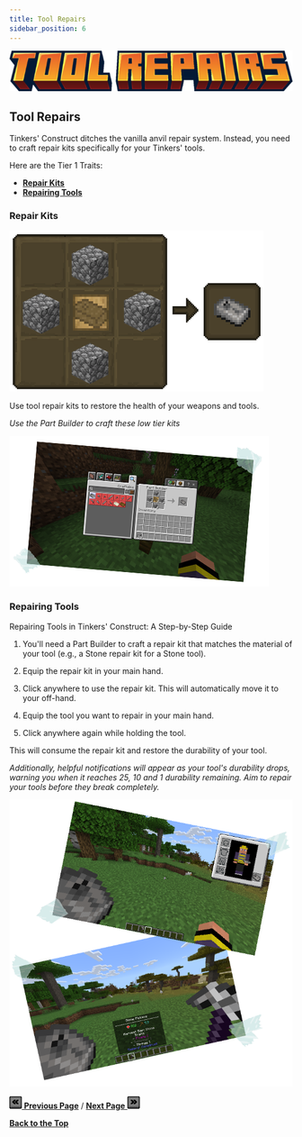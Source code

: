 ```yaml
---
title: Tool Repairs
sidebar_position: 6
---
```


![Tools](../_assets/images/tinkers-tool_repairs.png)

## Tool Repairs

Tinkers' Construct ditches the vanilla anvil repair system. Instead, you need to craft repair kits specifically for your Tinkers' tools.

Here are the Tier 1 Traits: 
 - [**Repair Kits**](./tool_repairs.md#repair-kits)
 - [**Repairing Tools**](./tool_repairs.md#repairing-tools)


### Repair Kits

![Repair Kit Recipe](../_assets/images/tinkers-repair_kit_recipe.png)

Use tool repair kits to restore the health of your weapons and tools.

*Use the Part Builder to craft these low tier kits*

![Repair Kit in Part Builder](../_assets/images/tinkers-repair_kit_part_builder.png)

### Repairing Tools

Repairing Tools in Tinkers' Construct: A Step-by-Step Guide

1. You'll need a Part Builder to craft a repair kit that matches the material of your tool (e.g., a Stone repair kit for a Stone tool).

2. Equip the repair kit in your main hand.

3. Click anywhere to use the repair kit. This will automatically move it to your off-hand.

4. Equip the tool you want to repair in your main hand.

5. Click anywhere again while holding the tool. 

This will consume the repair kit and restore the durability of your tool.

*Additionally, helpful notifications will appear as your tool's durability drops, warning you when it reaches 25, 10 and 1 durability remaining. Aim to repair your tools before they break completely.*

![Repair Kit Off-hand](../_assets/images/tinkers-repair_kit_offhand.png)

[![Back](../_assets/images/tinkers-back.png) **Previous Page**](./tier_1_traits.md) / [**Next Page** ![Next](../_assets/images/tinkers-next.png)](./melting_and_more.md)

[**Back to the Top**](./tool_repairs.md#tool-repairs)